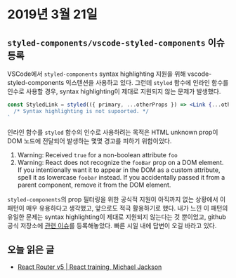 # 2019년 3월 21일

## `styled-components/vscode-styled-components` 이슈 등록

VSCode에서 `styled-components` syntax highlighting 지원을 위해 vscode-styled-components 익스텐션을 사용하고 있다. 그런데 `styled` 함수에 인라인 함수를 인수로 사용할 경우, syntax highlighting이 제대로 지원되지 않는 문제가 발생했다.

```jsx
const StyledLink = styled(({ primary, ...otherProps }) => <Link {...otherProps} />)`
  /* Syntax highlighting is not supoorted. */
`
```

인라인 함수를 `styled` 함수의 인수로 사용하려는 목적은 HTML unknown prop이 DOM 노드에 전달되어 발생하는 몇몇 경고를 피하기 위함이었다.

1. Warning: Received `true` for a non-boolean attribute `foo`
2. Warning: React does not recognize the `fooBar` prop on a DOM element. If you intentionally want it to appear in the DOM as a custom attribute, spell it as lowercase `foobar` instead. If you accidentally passed it from a parent component, remove it from the DOM element.

`styled-components`의 prop 필터링을 위한 공식적 지원이 아직까지 없는 상황에서 이 패턴이 매우 유용하다고 생각했고, 앞으로도 적극 활용하기로 했다. 내가 느낀 이 패턴의 유일한 문제는 syntax highlighting이 제대로 지원되지 않는다는 것 뿐이었고, github 공식 저장소에 [관련 이슈](https://github.com/styled-components/vscode-styled-components/issues/162)를 등록해놓았다. 빠른 시일 내에 답변이 오길 바라고 있다.

## 오늘 읽은 글

* [React Router v5 | React training, Michael Jackson](https://reacttraining.com/blog/react-router-v5/)
